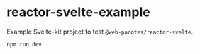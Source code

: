 # reactor-svelte-example

Example Svelte-kit project to test `@web-pacotes/reactor-svelte`.

```shell
npm run dev
```

